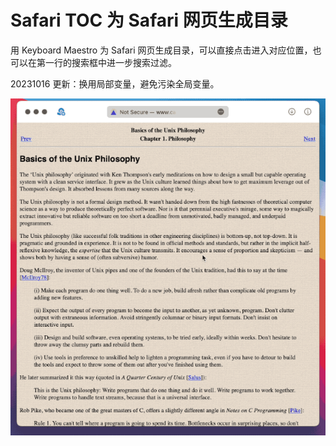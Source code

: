 # Safari TOC 为 Safari 网页生成目录

用 Keyboard Maestro 为 Safari 网页生成目录，可以直接点击进入对应位置，也可以在第一行的搜索框中进一步搜索过滤。

20231016 更新：换用局部变量，避免污染全局变量。

![title](img.gif)